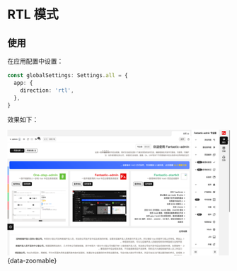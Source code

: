 # RTL 模式

## 使用

在应用配置中设置：

```ts {2-4}
const globalSettings: Settings.all = {
  app: {
    direction: 'rtl',
  },
}
```

效果如下：

![](/rtl.png){data-zoomable}